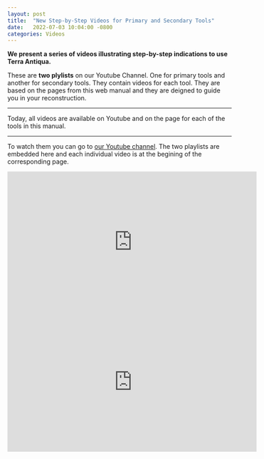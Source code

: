 ```yaml
---
layout: post
title:  "New Step-by-Step Videos for Primary and Secondary Tools"
date:   2022-07-03 10:04:00 -0800
categories: Videos
---
```


<b>We present a series of videos illustrating step-by-step indications to use Terra Antiqua.</b>



 These are <b>two plylists</b> on our Youtube Channel. One for primary tools and another for secondary tools. They contain videos for each tool. They are based on the pages from this web manual and they are deigned to guide you in your reconstruction.
 
---
 
Today, all videos are available on Youtube and on the page for each of the tools in this manual.

---

To watch them you can go to <a href="https://www.youtube.com/channel/UCdYwTfKb0IoH2l0M5QsId6w">our Youtube channel</a>.
The two playlists are embedded here and each individual video is at the begining of the corresponding page.
<p align="center"><iframe width="560" height="315" src="https://www.youtube.com/embed/videoseries?list=PLVMwZejaIcYPE0mGNKyomvRTT9U-sfujV" title="YouTube video player" frameborder="0" allow="accelerometer; autoplay; clipboard-write; encrypted-media; gyroscope; picture-in-picture" allowfullscreen></iframe> <iframe width="560" height="315" src="https://www.youtube.com/embed/videoseries?list=PLVMwZejaIcYPxgSCKanaeVnbMtgfjlikz" title="YouTube video player" frameborder="0" allow="accelerometer; autoplay; clipboard-write; encrypted-media; gyroscope; picture-in-picture" allowfullscreen></iframe>
</p>



